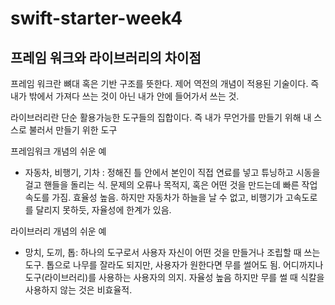 # swift-starter-week4

## 프레임 워크와 라이브러리의 차이점
프레임 워크란 뼈대 혹은 기반 구조를 뜻한다. 제어 역전의 개념이 적용된 기술이다.
즉 내가 밖에서 가져다 쓰는 것이 아닌 내가 안에 들어가서 쓰는 것.

라이브러리란 단순 활용가능한 도구들의 집합이다.
즉 내가 무언가를 만들기 위해 내 스스로 불러서 만들기 위한 도구

프레임워크 개념의 쉬운 예
- 자동차, 비행기, 기차 : 정해진 틀 안에서 본인이 직접 연료를 넣고 튜닝하고 시동을 걸고 핸들을 돌리는 식. 문제의 오류나 목적지, 혹은 어떤 것을 만드는데 빠른 작업속도를 가짐. 효율성 높음. 하지만 자동차가 하늘을 날 수 없고, 비행기가 고속도로를 달리지 못하듯, 자율성에 한계가 있음.

라이브러리 개념의 쉬운 예
- 망치, 도끼, 톱: 하나의 도구로서 사용자 자신이 어떤 것을 만들거나 조립할 때 쓰는 도구. 톱으로 나무를 잘라도 되지만, 사용자가 원한다면 무를 썰어도 됨. 어디까지나 도구(라이브러리)를 사용하는 사용자의 의지. 자율성 높음 하지만 무를 썰 때 식칼을 사용하지 않는 것은 비효율적. 
